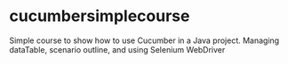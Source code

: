 # cucumbersimplecourse
Simple course to show how to use Cucumber in a Java project. Managing dataTable, scenario outline, and using Selenium WebDriver 
